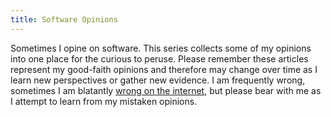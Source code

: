 ```yaml
---
title: Software Opinions
---
```


Sometimes I opine on software. This series collects some of my opinions into
one place for the curious to peruse. Please remember these articles represent
my good-faith opinions and therefore may change over time as I learn new
perspectives or gather new evidence. I am frequently wrong, sometimes I am
blatantly [wrong on the internet](https://xkcd.com/386/), but please bear with
me as I attempt to learn from my mistaken opinions.
